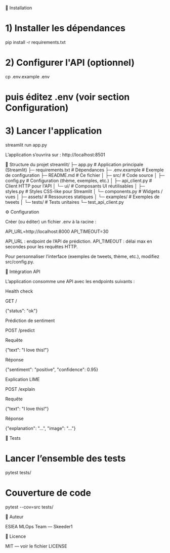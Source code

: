 🚀 Installation
# 1) Installer les dépendances
pip install -r requirements.txt

# 2) Configurer l'API (optionnel)
cp .env.example .env
# puis éditez .env (voir section Configuration)

# 3) Lancer l'application
streamlit run app.py


L’application s’ouvrira sur : http://localhost:8501

📁 Structure du projet
streamlit/
├─ app.py                 # Application principale (Streamlit)
├─ requirements.txt       # Dépendances
├─ .env.example           # Exemple de configuration
├─ README.md              # Ce fichier
│
├─ src/                   # Code source
│  ├─ config.py           # Configuration (thème, exemples, etc.)
│  ├─ api_client.py       # Client HTTP pour l'API
│  └─ ui/                 # Composants UI réutilisables
│     ├─ styles.py        # Styles CSS-like pour Streamlit
│     └─ components.py    # Widgets / vues
│
├─ assets/                # Ressources statiques
│  └─ examples/           # Exemples de tweets
│
└─ tests/                 # Tests unitaires
   └─ test_api_client.py

⚙️ Configuration

Créer (ou éditer) un fichier .env à la racine :

API_URL=http://localhost:8000
API_TIMEOUT=30


API_URL : endpoint de l’API de prédiction.
API_TIMEOUT : délai max en secondes pour les requêtes HTTP.

Pour personnaliser l’interface (exemples de tweets, thème, etc.), modifiez src/config.py.

🔗 Intégration API

L’application consomme une API avec les endpoints suivants :

Health check

GET /

{"status": "ok"}

Prédiction de sentiment

POST /predict

Requête

{"text": "I love this!"}


Réponse

{"sentiment": "positive", "confidence": 0.95}

Explication LIME

POST /explain

Requête

{"text": "I love this!"}


Réponse

{"explanation": "...", "image": "..."}

🧪 Tests
# Lancer l’ensemble des tests
pytest tests/

# Couverture de code
pytest --cov=src tests/

👥 Auteur

ESIEA MLOps Team — Skeeder1

📜 Licence

MIT — voir le fichier LICENSE
